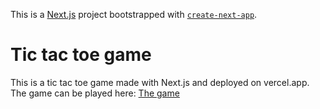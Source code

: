 This is a [Next.js](https://nextjs.org/) project bootstrapped with [`create-next-app`](https://github.com/vercel/next.js/tree/canary/packages/create-next-app).

# Tic tac toe game
This is a tic tac toe game made with Next.js and deployed on vercel.app. 
The game can be played here: [The game](react-tic-tac-toe-l192.vercel.app/)
